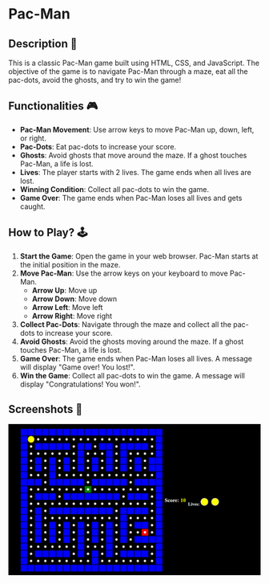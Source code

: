 # Pac-Man

## Description 📃
This is a classic Pac-Man game built using HTML, CSS, and JavaScript. The objective of the game is to navigate Pac-Man through a maze, eat all the pac-dots, avoid the ghosts, and try to win the game!

## Functionalities 🎮
- **Pac-Man Movement**: Use arrow keys to move Pac-Man up, down, left, or right.
- **Pac-Dots**: Eat pac-dots to increase your score.
- **Ghosts**: Avoid ghosts that move around the maze. If a ghost touches Pac-Man, a life is lost.
- **Lives**: The player starts with 2 lives. The game ends when all lives are lost.
- **Winning Condition**: Collect all pac-dots to win the game.
- **Game Over**: The game ends when Pac-Man loses all lives and gets caught.

## How to Play? 🕹️
1. **Start the Game**: Open the game in your web browser. Pac-Man starts at the initial position in the maze.
2. **Move Pac-Man**: Use the arrow keys on your keyboard to move Pac-Man.
   - **Arrow Up**: Move up
   - **Arrow Down**: Move down
   - **Arrow Left**: Move left
   - **Arrow Right**: Move right
3. **Collect Pac-Dots**: Navigate through the maze and collect all the pac-dots to increase your score.
4. **Avoid Ghosts**: Avoid the ghosts moving around the maze. If a ghost touches Pac-Man, a life is lost.
5. **Game Over**: The game ends when Pac-Man loses all lives. A message will display "Game over! You lost!".
6. **Win the Game**: Collect all pac-dots to win the game. A message will display "Congratulations! You won!".

## Screenshots 📸
![Img/Screenshot.png](Img/Screenshot.png)
